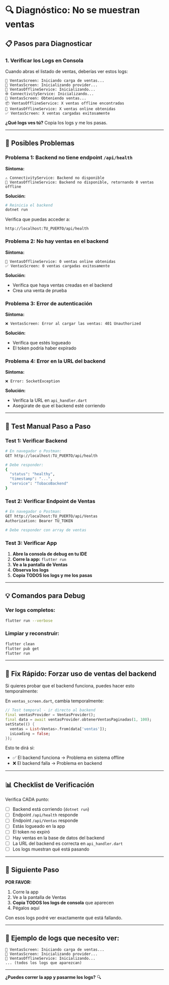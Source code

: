 # 🔍 Diagnóstico: No se muestran ventas

## 📋 **Pasos para Diagnosticar**

### **1. Verificar los Logs en Consola**

Cuando abras el listado de ventas, deberías ver estos logs:

```
🔄 VentasScreen: Iniciando carga de ventas...
🔄 VentasScreen: Inicializando provider...
🚀 VentasOfflineService: Inicializando...
🌐 ConnectivityService: Inicializando...
🔄 VentasScreen: Obteniendo ventas...
📦 VentasOfflineService: X ventas offline encontradas
📡 VentasOfflineService: X ventas online obtenidas
✅ VentasScreen: X ventas cargadas exitosamente
```

**¿Qué logs ves tú?** Copia los logs y me los pasas.

---

## 🐛 **Posibles Problemas**

### **Problema 1: Backend no tiene endpoint `/api/health`**

**Síntoma:**
```
⚠️ ConnectivityService: Backend no disponible
🔌 VentasOfflineService: Backend no disponible, retornando 0 ventas offline
```

**Solución:**
```bash
# Reinicia el backend
dotnet run
```

Verifica que puedas acceder a:
```
http://localhost:TU_PUERTO/api/health
```

### **Problema 2: No hay ventas en el backend**

**Síntoma:**
```
📡 VentasOfflineService: 0 ventas online obtenidas
✅ VentasScreen: 0 ventas cargadas exitosamente
```

**Solución:**
- Verifica que haya ventas creadas en el backend
- Crea una venta de prueba

### **Problema 3: Error de autenticación**

**Síntoma:**
```
❌ VentasScreen: Error al cargar las ventas: 401 Unauthorized
```

**Solución:**
- Verifica que estés logueado
- El token podría haber expirado

### **Problema 4: Error en la URL del backend**

**Síntoma:**
```
❌ Error: SocketException
```

**Solución:**
- Verifica la URL en `api_handler.dart`
- Asegúrate de que el backend esté corriendo

---

## 🧪 **Test Manual Paso a Paso**

### **Test 1: Verificar Backend**

```bash
# En navegador o Postman:
GET http://localhost:TU_PUERTO/api/health

# Debe responder:
{
  "status": "healthy",
  "timestamp": "...",
  "service": "TobacoBackend"
}
```

### **Test 2: Verificar Endpoint de Ventas**

```bash
# En navegador o Postman:
GET http://localhost:TU_PUERTO/api/Ventas
Authorization: Bearer TU_TOKEN

# Debe responder con array de ventas
```

### **Test 3: Verificar App**

1. **Abre la consola de debug en tu IDE**
2. **Corre la app:** `flutter run`
3. **Ve a la pantalla de Ventas**
4. **Observa los logs**
5. **Copia TODOS los logs y me los pasas**

---

## 💡 **Comandos para Debug**

### **Ver logs completos:**

```bash
flutter run --verbose
```

### **Limpiar y reconstruir:**

```bash
flutter clean
flutter pub get
flutter run
```

---

## 🔧 **Fix Rápido: Forzar uso de ventas del backend**

Si quieres probar que el backend funciona, puedes hacer esto temporalmente:

En `ventas_screen.dart`, cambia temporalmente:

```dart
// Test temporal - ir directo al backend
final ventasProvider = VentasProvider();
final data = await ventasProvider.obtenerVentasPaginadas(1, 100);
setState(() {
  ventas = List<Ventas>.from(data['ventas']);
  isLoading = false;
});
```

Esto te dirá si:
- ✅ El backend funciona → Problema en sistema offline
- ❌ El backend falla → Problema en backend

---

## 📊 **Checklist de Verificación**

Verifica CADA punto:

- [ ] Backend está corriendo (`dotnet run`)
- [ ] Endpoint `/api/health` responde
- [ ] Endpoint `/api/Ventas` responde
- [ ] Estás logueado en la app
- [ ] El token no expiró
- [ ] Hay ventas en la base de datos del backend
- [ ] La URL del backend es correcta en `api_handler.dart`
- [ ] Los logs muestran qué está pasando

---

## 🚀 **Siguiente Paso**

**POR FAVOR:**

1. Corre la app
2. Ve a la pantalla de Ventas
3. **Copia TODOS los logs de consola** que aparecen
4. Pégalos aquí

Con esos logs podré ver exactamente qué está fallando.

---

## 💬 **Ejemplo de logs que necesito ver:**

```
🔄 VentasScreen: Iniciando carga de ventas...
🔄 VentasScreen: Inicializando provider...
🚀 VentasOfflineService: Inicializando...
... (todos los logs que aparezcan)
```

---

**¿Puedes correr la app y pasarme los logs?** 🔍

